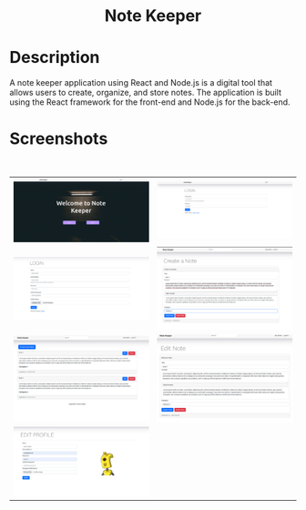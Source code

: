 <div align="center">
<h1>Note Keeper </h1>

</div>

# Description
A note keeper application using React and Node.js is a digital tool that allows users to create, organize, and store notes. The application is built using the React framework for the front-end and Node.js for the back-end.

# Screenshots
<br>
<table>
    <tr>
        <td><img src = "/screenshots/1.png" ></td>
        <td><img src = "/screenshots/2.png" ></td>
    </tr>
    <tr>
        <td><img src = "/screenshots/3.png" ></td>
        <td><img src = "/screenshots/4.png" ></td>
    </tr>
     <tr>
        <td><img src = "/screenshots/5.png" ></td>
        <td><img src = "/screenshots/6.png" ></td>
    </tr>
    <tr>
                <td><img src = "/screenshots/7.png" ></td>
<!--         <td><img src = "/screenshots/8.png" ></td> -->
    </tr>
</table>    
<br>


